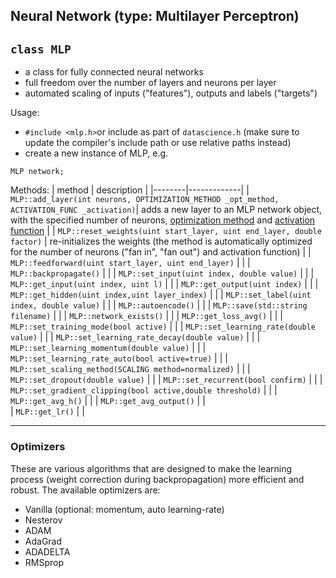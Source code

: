 ## Neural Network (type: Multilayer Perceptron)
## `class MLP`
- a class for fully connected neural networks
- full freedom over the number of layers and neurons per layer
- automated scaling of inputs ("features"), outputs and labels ("targets")

Usage:
- `#include <mlp.h>`or include as part of `datascience.h`
  (make sure to update the compiler's include path or use relative paths instead)
- create a new instance of MLP, e.g.
```
MLP network;
```

Methods:
| method | description |
|--------|-------------|
| `MLP::add_layer(int neurons, OPTIMIZATION_METHOD _opt_method, ACTIVATION_FUNC _activation)`| adds a new layer to an MLP network object, with the specified number of neurons, [optimization method](#optimizers) and [activation function](../../general/docs/activation_functions.md) |
| `MLP::reset_weights(uint start_layer, uint end_layer, double factor)` | re-initializes the weights (the method is automatically optimized for the number of neurons ("fan in", "fan out") and activation function) |
| `MLP::feedforward(uint start_layer, uint end_layer)` | |
| `MLP::backpropagate()` | |
| `MLP::set_input(uint index, double value)` | |
| `MLP::get_input(uint index, uint l)` | |
| `MLP::get_output(uint index)` | |
| `MLP::get_hidden(uint index,uint layer_index)` | |
| `MLP::set_label(uint index, double value)` | |
| `MLP::autoencode()` | |
| `MLP::save(std::string filename)` | |
| `MLP::network_exists()` | |
| `MLP::get_loss_avg()` | |
| `MLP::set_training_mode(bool active)` | |
| `MLP::set_learning_rate(double value)` | |
| `MLP::set_learning_rate_decay(double value)` | |
| `MLP::set_learning_momentum(double value)` | |
| `MLP::set_learning_rate_auto(bool active=true)` | |
| `MLP::set_scaling_method(SCALING method=normalized)` | |
| `MLP::set_dropout(double value)` | |
| `MLP::set_recurrent(bool confirm)` | |
| `MLP::set_gradient_clipping(bool active,double threshold)` | |
| `MLP::get_avg_h()` | |
| `MLP::get_avg_output()` | |     
| `MLP::get_lr()` | |
___
### Optimizers
These are various algorithms that are designed to make the learning process (weight correction during backpropagation) more efficient and robust. The available optimizers are:
- Vanilla (optional: momentum, auto learning-rate)
- Nesterov
- ADAM
- AdaGrad
- ADADELTA
- RMSprop